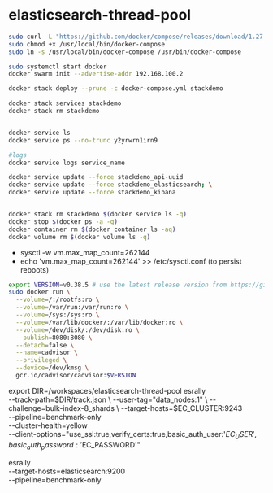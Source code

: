 # elasticsearch-thread-pool

```bash
sudo curl -L "https://github.com/docker/compose/releases/download/1.27.4/docker-compose-$(uname -s)-$(uname -m)" -o /usr/local/bin/docker-compose
sudo chmod +x /usr/local/bin/docker-compose
sudo ln -s /usr/local/bin/docker-compose /usr/bin/docker-compose
```

```bash
sudo systemctl start docker
docker swarm init --advertise-addr 192.168.100.2

docker stack deploy --prune -c docker-compose.yml stackdemo

docker stack services stackdemo
docker stack rm stackdemo


docker service ls
docker service ps --no-trunc y2yrwrn1irn9

#logs
docker service logs service_name

docker service update --force stackdemo_api-uuid
docker service update --force stackdemo_elasticsearch; \
docker service update --force stackdemo_kibana


docker stack rm stackdemo $(docker service ls -q)
docker stop $(docker ps -a -q)
docker container rm $(docker container ls -aq)
docker volume rm $(docker volume ls -q)
```

- sysctl -w vm.max_map_count=262144
- echo 'vm.max_map_count=262144' >> /etc/sysctl.conf (to persist reboots)

```bash
export VERSION=v0.38.5 # use the latest release version from https://github.com/google/cadvisor/releases
sudo docker run \
  --volume=/:/rootfs:ro \
  --volume=/var/run:/var/run:ro \
  --volume=/sys:/sys:ro \
  --volume=/var/lib/docker/:/var/lib/docker:ro \
  --volume=/dev/disk/:/dev/disk:ro \
  --publish=8080:8080 \
  --detach=false \
  --name=cadvisor \
  --privileged \
  --device=/dev/kmsg \
  gcr.io/cadvisor/cadvisor:$VERSION
```
export DIR=/workspaces/elasticsearch-thread-pool
esrally \
  --track-path=$DIR/track.json \
  --user-tag="data_nodes:1" \
  --challenge=bulk-index-8_shards \
  --target-hosts=$EC_CLUSTER:9243 \
  --pipeline=benchmark-only \
  --cluster-health=yellow \
  --client-options="use_ssl:true,verify_certs:true,basic_auth_user:'$EC_USER',basic_auth_password:'$EC_PASSWORD'"


esrally \
  --target-hosts=elasticsearch:9200 \
  --pipeline=benchmark-only

